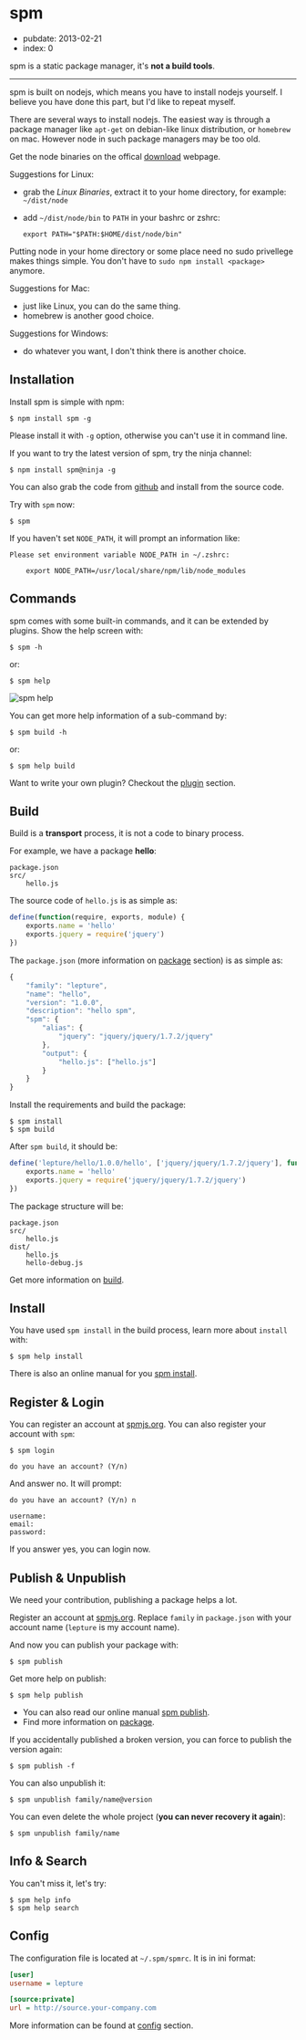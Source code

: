 # spm

- pubdate: 2013-02-21
- index: 0

spm is a static package manager, it's **not a build tools**.

------

spm is built on nodejs, which means you have to install nodejs yourself.
I believe you have done this part, but I'd like to repeat myself.

There are several ways to install nodejs. The easiest way is through a package manager like `apt-get` on debian-like linux distribution, or `homebrew` on mac. However node in such package managers may be too old.

Get the node binaries on the offical [download](http://nodejs.org/download/) webpage.

Suggestions for Linux:

- grab the *Linux Binaries*, extract it to your home directory, for example: `~/dist/node`

- add `~/dist/node/bin` to `PATH` in your bashrc or zshrc:

   ```
   export PATH="$PATH:$HOME/dist/node/bin"
   ```

Putting node in your home directory or some place need no sudo privellege makes things simple. You don't have to `sudo npm install <package>` anymore.

Suggestions for Mac:

- just like Linux, you can do the same thing.
- homebrew is another good choice.

Suggestions for Windows:

- do whatever you want, I don't think there is another choice.


## Installation

Install spm is simple with npm:

    $ npm install spm -g

Please install it with `-g` option, otherwise you can't use it in command line.

If you want to try the latest version of spm, try the ninja channel:

    $ npm install spm@ninja -g

You can also grab the code from [github](https://github.com/spmjs/spm2) and install from the source code.

Try with `spm` now:

    $ spm

If you haven't set `NODE_PATH`, it will prompt an information like:

```
Please set environment variable NODE_PATH in ~/.zshrc:

    export NODE_PATH=/usr/local/share/npm/lib/node_modules

```

## Commands

spm comes with some built-in commands, and it can be extended by plugins. Show the help screen with:

    $ spm -h

or:

    $ spm help

![spm help](../assets/spm-help.png)

You can get more help information of a sub-command by:

    $ spm build -h

or:

    $ spm help build

Want to write your own plugin? Checkout the [plugin](./plugin.md) section.

## Build

Build is a **transport** process, it is not a code to binary process.

For example, we have a package **hello**:

```
package.json
src/
    hello.js
```

The source code of `hello.js` is as simple as:

```js
define(function(require, exports, module) {
    exports.name = 'hello'
    exports.jquery = require('jquery')
})
```

The `package.json` (more information on [package](./package.md) section) is as simple as:

```js
{
    "family": "lepture",
    "name": "hello",
    "version": "1.0.0",
    "description": "hello spm",
    "spm": {
        "alias": {
            "jquery": "jquery/jquery/1.7.2/jquery"
        },
        "output": {
            "hello.js": ["hello.js"]
        }
    }
}
```

Install the requirements and build the package:

    $ spm install
    $ spm build

After `spm build`, it should be:

```js
define('lepture/hello/1.0.0/hello', ['jquery/jquery/1.7.2/jquery'], function(require) {
    exports.name = 'hello'
    exports.jquery = require('jquery/jquery/1.7.2/jquery')
})
```

The package structure will be:

```
package.json
src/
    hello.js
dist/
    hello.js
    hello-debug.js
```

Get more information on [build](./build.md).


## Install

You have used `spm install` in the build process, learn more about `install` with:

```
$ spm help install
```

There is also an online manual for you [spm install](../cli/install.md).


## Register & Login

You can register an account at [spmjs.org](https://spmjs.org). You can also register your account with `spm`:

    $ spm login

    do you have an account? (Y/n)

And answer no. It will prompt:

    do you have an account? (Y/n) n

    username:
    email:
    password:

If you answer yes, you can login now.


## Publish & Unpublish

We need your contribution, publishing a package helps a lot.

Register an account at [spmjs.org](https://spmjs.org). Replace `family` in `package.json` with your account name (`lepture` is my account name).

And now you can publish your package with:

    $ spm publish

Get more help on publish:

    $ spm help publish

- You can also read our online manual [spm publish](../cli/publish.md).
- Find more information on [package](./package.md).

If you accidentally published a broken version, you can force to publish the version again:

    $ spm publish -f

You can also unpublish it:

    $ spm unpublish family/name@version

You can even delete the whole project (**you can never recovery it again**):

    $ spm unpublish family/name


## Info & Search

You can't miss it, let's try:

```
$ spm help info
$ spm help search
```

## Config

The configuration file is located at `~/.spm/spmrc`. It is in ini format:

```ini
[user]
username = lepture

[source:private]
url = http://source.your-company.com
```

More information can be found at [config](./config.md) section.
